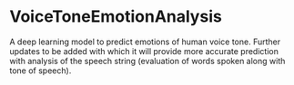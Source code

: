 # VoiceToneEmotionAnalysis
A deep learning model to predict emotions of human voice tone.
Further updates to be added with which it will provide more accurate prediction with analysis of the speech string (evaluation of words spoken along with tone of speech).
